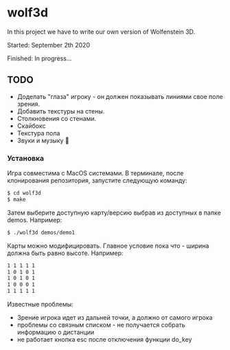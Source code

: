 # wolf3d

In this project we have to write our own version of Wolfenstein 3D.

Started:	September 2th 2020

Finished:	In progress...

## TODO

  - Доделать "глаза" игроку - он должен показывать линиями свое поле зрения.
  - Добавить текстуры на стены.
  - Столкновения со стенами.
  - Скайбокс
  - Текстура пола
  - Звуки и музыку 🤔

### Установка

Игра совместима с MacOS системами.
В терминале, после клонирования репозитория, запустите следующую команду:
```sh
$ cd wolf3d
$ make
```
Затем выберите доступную карту/версию выбрав из доступных в папке demos. Например:
```sh
$ ./wolf3d demos/demo1
```

Карты можно модифицировать. Главное условие пока что - ширина должна быть равно высоте. Например:
```sh
1 1 1 1 1
1 0 1 0 1
1 0 1 0 1
1 0 0 0 1
1 1 1 1 1
```

Известные проблемы:
  - Зрение игрока идет из дальней точки, а должно от самого игрока
  - проблемы со связным списком - не получается собрать информацию о дистанции
  - не работает кнопка esc после отключения функции do_key